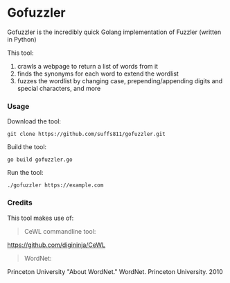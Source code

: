 # Gofuzzler

Gofuzzler is the incredibly quick Golang implementation of Fuzzler (written in Python)

This tool:
1. crawls a webpage to return a list of words from it
2. finds the synonyms for each word to extend the wordlist
3. fuzzes the wordlist by changing case, prepending/appending digits and special characters, and more

### Usage
Download the tool:

`git clone https://github.com/suffs811/gofuzzler.git`

Build the tool:

`go build gofuzzler.go`

Run the tool:

`./gofuzzler https://example.com`

### Credits
This tool makes use of:
> CeWL commandline tool:

https://github.com/digininja/CeWL

> WordNet: 

Princeton University "About WordNet." WordNet. Princeton University. 2010
